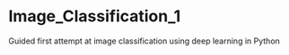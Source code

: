 # Image_Classification_1
Guided first attempt at image classification using deep learning in Python
